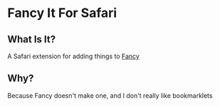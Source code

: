 Fancy It For Safari
===================

## What Is It?

A Safari extension for adding things to [Fancy](http://fancy.com)

## Why?

Because Fancy doesn't make one, and I don't really like bookmarklets